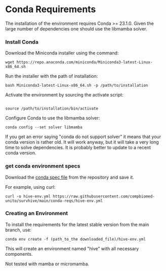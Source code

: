 # Conda Requirements


The installation of the environment requires Conda >= 23.1.0.
Given the large number of dependencies one should use the libmamba solver.


### Install Conda

Download the Miniconda installer using the command:

```
wget https://repo.anaconda.com/miniconda/Miniconda3-latest-Linux-x86_64.sh
```

Run the installer with the path of installation:

```
bash Miniconda3-latest-Linux-x86_64.sh -p /path/to/installation
```

Activate the environment by sourcing the activate script:

```

source /path/to/installation/bin/activate
```

Configure Conda to use the libmamba solver:

```
conda config --set solver libmamba
```

If you get an error saying "conda do not support solver" it means that your
conda version is rather old. It will work anyway, but it will take a very long
time to solve dependencies. It is probably better to update to a recent conda
version. 

### get conda environment specs 

Download the [conda spec file](https://raw.githubusercontent.com/compbiomed-unito/survhive/main/conda-reqs/hive-env.yml) from the repository and save it.

For example, using curl:

```
curl -o hive-env.yml https://raw.githubusercontent.com/compbiomed-unito/survhive/main/conda-reqs/hive-env.yml
```


### Creating an Environment

To install the requirements for the latest stable version from the main branch, use:

```
conda env create -f (path_to_the downloaded_file)/hive-env.yml
```

This will create an environment named "hive" with all necessary components.

Not tested with mamba or micromamba.


